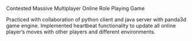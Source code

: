 Contested Massive Multiplayer Online Role Playing Game

Practiced with collaboration of python client and java server with panda3d game engine. 
Implemented heartbeat functionality to update all online player’s moves with other players and different environments.
